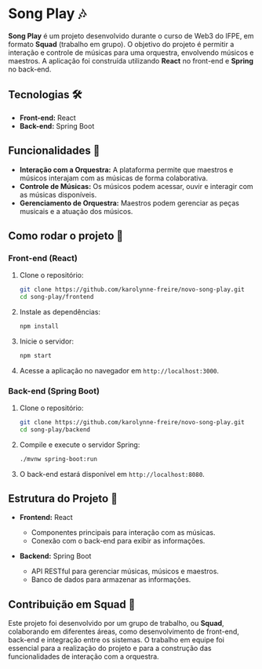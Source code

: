 # Song Play 🎶

**Song Play** é um projeto desenvolvido durante o curso de Web3 do IFPE, em formato **Squad** (trabalho em grupo). O objetivo do projeto é permitir a interação e controle de músicas para uma orquestra, envolvendo músicos e maestros. A aplicação foi construída utilizando **React** no front-end e **Spring** no back-end.

## Tecnologias 🛠️

- **Front-end:** React
- **Back-end:** Spring Boot

## Funcionalidades 🎵

- **Interação com a Orquestra:** A plataforma permite que maestros e músicos interajam com as músicas de forma colaborativa.
- **Controle de Músicas:** Os músicos podem acessar, ouvir e interagir com as músicas disponíveis.
- **Gerenciamento de Orquestra:** Maestros podem gerenciar as peças musicais e a atuação dos músicos.

## Como rodar o projeto 🚀

### Front-end (React)

1. Clone o repositório:
   ```bash
   git clone https://github.com/karolynne-freire/novo-song-play.git
   cd song-play/frontend
   ```

2. Instale as dependências:
   ```bash
   npm install
   ```

3. Inicie o servidor:
   ```bash
   npm start
   ```

4. Acesse a aplicação no navegador em `http://localhost:3000`.

### Back-end (Spring Boot)

1. Clone o repositório:
   ```bash
   git clone https://github.com/karolynne-freire/novo-song-play.git
   cd song-play/backend
   ```

2. Compile e execute o servidor Spring:
   ```bash
   ./mvnw spring-boot:run
   ```

3. O back-end estará disponível em `http://localhost:8080`.

## Estrutura do Projeto 📁

- **Frontend:** React
  - Componentes principais para interação com as músicas.
  - Conexão com o back-end para exibir as informações.
  
- **Backend:** Spring Boot
  - API RESTful para gerenciar músicas, músicos e maestros.
  - Banco de dados para armazenar as informações.

## Contribuição em Squad 🤝

Este projeto foi desenvolvido por um grupo de trabalho, ou **Squad**, colaborando em diferentes áreas, como desenvolvimento de front-end, back-end e integração entre os sistemas. O trabalho em equipe foi essencial para a realização do projeto e para a construção das funcionalidades de interação com a orquestra.

